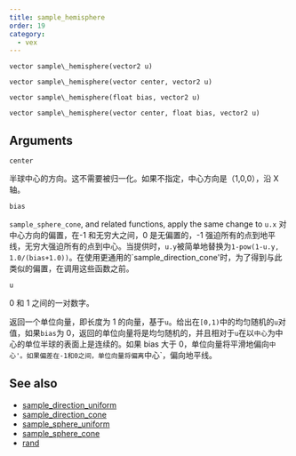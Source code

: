 ```yaml
---
title: sample_hemisphere
order: 19
category:
  - vex
---
```


`vector sample\_hemisphere(vector2 u)`

`vector sample\_hemisphere(vector center, vector2 u)`

`vector sample\_hemisphere(float bias, vector2 u)`

`vector sample\_hemisphere(vector center, float bias, vector2 u)`

## Arguments

`center`

半球中心的方向。这不需要被归一化。如果不指定，中心方向是（1,0,0），沿 X 轴。

`bias`

`sample_sphere_cone`, and related functions, apply the same change to `u.x`
对中心方向的偏置，在-1 和无穷大之间，0 是无偏置的，-1 强迫所有的点到地平线，无穷大强迫所有的点到中心。当提供时，`u.y`被简单地替换为`1-pow(1-u.y, 1.0/(bias+1.0))`。在使用更通用的`sample_direction_cone'时，为了得到与此类似的偏置，在调用这些函数之前。

`u`

0 和 1 之间的一对数字。

返回一个单位向量，即长度为 1 的向量，基于`u`。给出在`[0,1)`中的均匀随机的`u`对值，如果`bias`为 0，返回的单位向量将是均匀随机的，并且相对于`u`在以`中心`为中心的单位半球的表面上是连续的。如果 bias 大于 0，单位向量将平滑地偏向`中心'。如果偏差在-1和0之间，单位向量将偏离`中心`，偏向地平线。

## See also

- [sample_direction_uniform](sample_direction_uniform.html)
- [sample_direction_cone](sample_direction_cone.html)
- [sample_sphere_uniform](sample_sphere_uniform.html)
- [sample_sphere_cone](sample_sphere_cone.html)
- [rand](rand.html)
